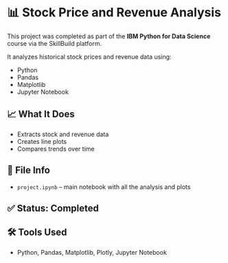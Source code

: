 # 📊 Stock Price and Revenue Analysis

This project was completed as part of the **IBM Python for Data Science** course via the SkillBuild platform.

It analyzes historical stock prices and revenue data using:

- Python
- Pandas
- Matplotlib
- Jupyter Notebook

## 📈 What It Does

- Extracts stock and revenue data
- Creates line plots
- Compares trends over time

## 📁 File Info

- `project.ipynb` – main notebook with all the analysis and plots

## ✅ Status: Completed

## 🛠 Tools Used

- Python, Pandas, Matplotlib, Plotly, Jupyter Notebook
